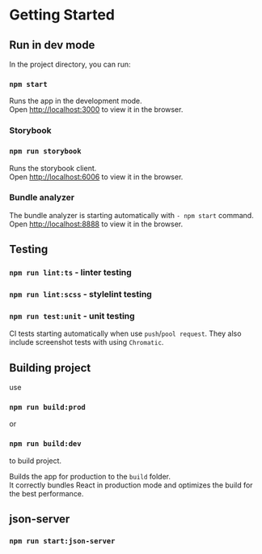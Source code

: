 # Getting Started
## Run in dev mode

In the project directory, you can run:

### `npm start`

Runs the app in the development mode.\
Open [http://localhost:3000](http://localhost:3000) to view it in the browser.

### Storybook

### `npm run storybook`

Runs the storybook client.\
Open [http://localhost:6006](http://localhost:6006) to view it in the browser.

### Bundle analyzer

The bundle analyzer is starting automatically with `- npm start` command.\
Open [http://localhost:8888](http://localhost:8888) to view it in the browser.

## Testing

### `npm run lint:ts` - linter testing

### `npm run lint:scss` - stylelint testing

### `npm run test:unit` - unit testing

CI tests starting automatically when use `push`/`pool request`.
They also include screenshot tests with using `Chromatic`.

## Building project

use

### `npm run build:prod`

or

### `npm run build:dev`

to build project.

Builds the app for production to the `build` folder.\
It correctly bundles React in production mode and optimizes the build for the best performance.

## json-server

### `npm run start:json-server`